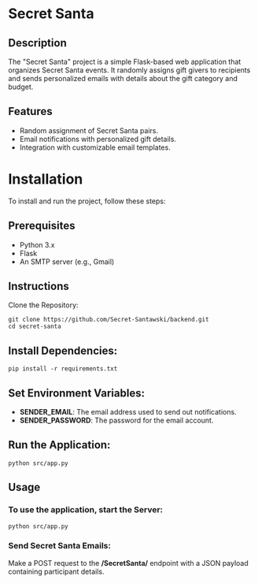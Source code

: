 # Secret Santa
## Description
The "Secret Santa" project is a simple Flask-based web application that organizes Secret Santa events. It randomly assigns gift givers to recipients and sends personalized emails with details about the gift category and budget.

## Features
- Random assignment of Secret Santa pairs.
- Email notifications with personalized gift details.
- Integration with customizable email templates.

# Installation
To install and run the project, follow these steps:

## Prerequisites
- Python 3.x
- Flask
- An SMTP server (e.g., Gmail)

## Instructions
Clone the Repository:

```
git clone https://github.com/Secret-Santawski/backend.git
cd secret-santa
```

## Install Dependencies:

```
pip install -r requirements.txt
```

## Set Environment Variables:

- **SENDER_EMAIL**: The email address used to send out notifications.
- **SENDER_PASSWORD**: The password for the email account.

## Run the Application:

```
python src/app.py
```

## Usage
### To use the application, start the Server:

```
python src/app.py
```

### Send Secret Santa Emails:

Make a POST request to the **/SecretSanta/** endpoint with a JSON payload containing participant details.
